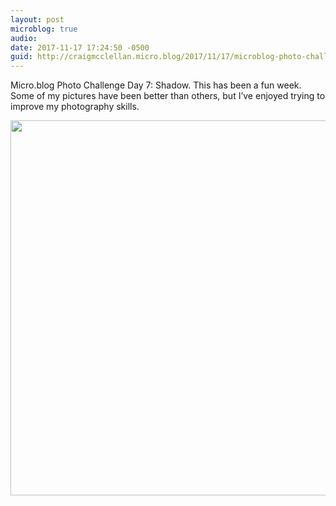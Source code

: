 ```yaml
---
layout: post
microblog: true
audio: 
date: 2017-11-17 17:24:50 -0500
guid: http://craigmcclellan.micro.blog/2017/11/17/microblog-photo-challenge.html
---
```

Micro.blog Photo Challenge Day 7: Shadow. This has been a fun week. Some of my pictures have been better than others, but I’ve enjoyed trying to improve my photography skills.

<img src="http://craigmcclellan.com/uploads/2017/6011ec474e.jpg" width="599" height="600" />
